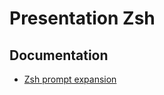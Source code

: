 # Presentation Zsh

## Documentation

- [Zsh prompt expansion](http://zsh.sourceforge.net/Doc/Release/Prompt-Expansion.html)
